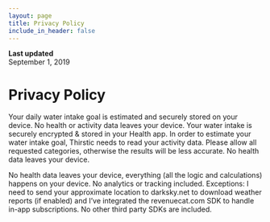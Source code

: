 ```yaml
---
layout: page
title: Privacy Policy
include_in_header: false
---
```


**Last updated**  
September 1, 2019

# Privacy Policy
Your daily water intake goal is estimated and securely stored on your device. No health or activity data leaves your device. Your water intake is securely encrypted & stored in your Health app. In order to estimate your water intake goal, Thirstic needs to read your activity data. Please allow all requested categories, otherwise the results will be less accurate. No health data leaves your device.

No health data leaves your device, everything (all the logic and calculations) happens on your device. No analytics or tracking included. Exceptions: I need to send your approximate location to darksky.net to download weather reports (if enabled) and I’ve integrated the revenuecat.com SDK to handle in-app subscriptions. No other third party SDKs are included.